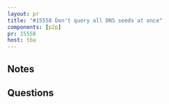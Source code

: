 ```yaml
---
layout: pr
title: "#15558 Don't query all DNS seeds at once"
components: [p2p]
pr: 15558
host: tba
---
```


## Notes

## Questions
